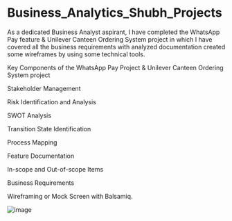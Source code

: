 # Business_Analytics_Shubh_Projects
As a dedicated Business Analyst aspirant, I have completed the  WhatsApp Pay feature &amp; Unilever Canteen Ordering System project in which I have covered all the business requirements with analyzed  documentation created some wireframes by using some technical tools.

 Key Components of the WhatsApp Pay Project & Unilever Canteen Ordering System project
 
 Stakeholder Management
 
 Risk Identification and Analysis
 
 SWOT Analysis
 
 Transition State Identification
 
 Process Mapping
 
 Feature Documentation
 
 In-scope and Out-of-scope Items
 
 Business Requirements
 
 Wireframing or Mock Screen with Balsamiq.

![image](https://github.com/theshubh07/Business_Analytics_Shubh_Projects/assets/138755009/0b48b2f4-3562-4829-ae3e-4e8efacf5042)
